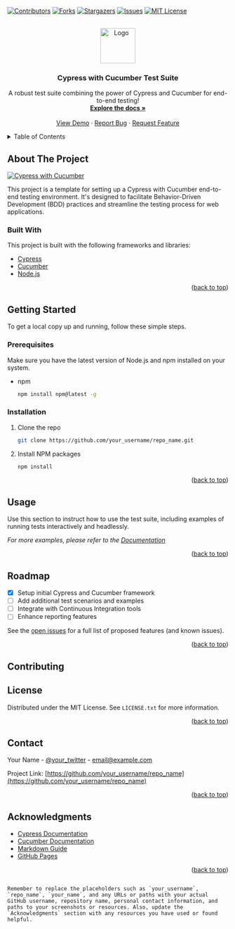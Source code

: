 <a name="readme-top"></a>

[![Contributors][contributors-shield]][contributors-url]
[![Forks][forks-shield]][forks-url]
[![Stargazers][stars-shield]][stars-url]
[![Issues][issues-shield]][issues-url]
[![MIT License][license-shield]][license-url]

<!-- PROJECT LOGO -->
<br />
<div align="center">
  <a href="https://github.com/your_username/repo_name">
    <img src="images/logo.png" alt="Logo" width="80" height="80">
  </a>

  <h3 align="center">Cypress with Cucumber Test Suite</h3>

  <p align="center">
    A robust test suite combining the power of Cypress and Cucumber for end-to-end testing!
    <br />
    <a href="https://github.com/your_username/repo_name"><strong>Explore the docs »</strong></a>
    <br />
    <br />
    <a href="https://github.com/your_username/repo_name">View Demo</a>
    ·
    <a href="https://github.com/your_username/repo_name/issues">Report Bug</a>
    ·
    <a href="https://github.com/your_username/repo_name/issues">Request Feature</a>
  </p>
</div>

<details>
  <summary>Table of Contents</summary>
  <ol>
    <li>
      <a href="#about-the-project">About The Project</a>
      <ul>
        <li><a href="#built-with">Built With</a></li>
      </ul>
    </li>
    <li>
      <a href="#getting-started">Getting Started</a>
      <ul>
        <li><a href="#prerequisites">Prerequisites</a></li>
        <li><a href="#installation">Installation</a></li>
      </ul>
    </li>
    <li><a href="#usage">Usage</a></li>
    <li><a href="#roadmap">Roadmap</a></li>
    <li><a href="#contributing">Contributing</a></li>
    <li><a href="#license">License</a></li>
    <li><a href="#contact">Contact</a></li>
    <li><a href="#acknowledgments">Acknowledgments</a></li>
  </ol>
</details>

## About The Project

[![Cypress with Cucumber][product-screenshot]](https://example.com)

This project is a template for setting up a Cypress with Cucumber end-to-end testing environment. It's designed to facilitate Behavior-Driven Development (BDD) practices and streamline the testing process for web applications.

### Built With

This project is built with the following frameworks and libraries:

* [Cypress](https://www.cypress.io/)
* [Cucumber](https://cucumber.io/)
* [Node.js](https://nodejs.org/)

<p align="right">(<a href="#readme-top">back to top</a>)</p>

## Getting Started

To get a local copy up and running, follow these simple steps.

### Prerequisites

Make sure you have the latest version of Node.js and npm installed on your system.

* npm
  ```sh
  npm install npm@latest -g
  ```

### Installation

1. Clone the repo
   ```sh
   git clone https://github.com/your_username/repo_name.git
   ```
2. Install NPM packages
   ```sh
   npm install
   ```

<p align="right">(<a href="#readme-top">back to top</a>)</p>

## Usage

Use this section to instruct how to use the test suite, including examples of running tests interactively and headlessly.

_For more examples, please refer to the [Documentation](https://cypress.io/documentation)_

<p align="right">(<a href="#readme-top">back to top</a>)</p>

## Roadmap

- [x] Setup initial Cypress and Cucumber framework
- [ ] Add additional test scenarios and examples
- [ ] Integrate with Continuous Integration tools
- [ ] Enhance reporting features

See the [open issues](https://github.com/your_username/repo_name/issues) for a full list of proposed features (and known issues).

<p align="right">(<a href="#readme-top">back to top</a>)</p>

## Contributing


## License

Distributed under the MIT License. See `LICENSE.txt` for more information.

<p align="right">(<a href="#readme-top">back to top</a>)</p>

## Contact

Your Name - [@your_twitter](https://twitter.com/your_username) - email@example.com

Project Link: [https://github.com/your_username/repo_name](https://github.com/your_username/repo_name)

<p align="right">(<a href="#readme-top">back to top</a>)</p>

## Acknowledgments

* [Cypress Documentation](https://docs.cypress.io)
* [Cucumber Documentation](https://cucumber.io/docs)
* [Markdown Guide](https://www.markdownguide.org/basic-syntax/)
* [GitHub Pages](https://pages.github.com)

<p align="right">(<a href="#readme-top">back to top</a>)</p>

<!-- MARKDOWN LINKS & IMAGES -->
[contributors-shield]: https://img.shields.io/github/contributors/your_username/repo_name.svg?style=for-the-badge
[contributors-url]: https://github.com/your_username/repo_name/graphs/contributors
[forks-shield]: https://img.shields.io/github/forks/your_username/repo_name.svg?style=for-the-badge
[forks-url]: https://github.com/your_username/repo_name/network/members
[stars-shield]: https://img.shields.io/github/stars/your_username/repo_name.svg?style=for-the-badge
[stars-url]: https://github.com/your_username/repo_name/stargazers
[issues-shield]: https://img.shields.io/github/issues/your_username/repo_name.svg?style=for-the-badge
[issues-url]: https://github.com/your_username/repo_name/issues
[license-shield]: https://img.shields.io/github/license/your_username/repo_name.svg?style=for-the-badge
[license-url]: https://github.com/your_username/repo_name/blob/master/LICENSE.txt
[linkedin-shield]: https://img.shields.io/badge/-LinkedIn-black.svg?style=for-the-badge&logo=linkedin&colorB=555
[linkedin-url]: https://linkedin.com/in/your_name
[product-screenshot]: images/screenshot.png
```

Remember to replace the placeholders such as `your_username`, `repo_name`, `your_name`, and any URLs or paths with your actual GitHub username, repository name, personal contact information, and paths to your screenshots or resources. Also, update the `Acknowledgments` section with any resources you have used or found helpful.
